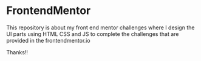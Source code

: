 # FrontendMentor
This repository is about my front end mentor challenges where I design the UI parts using HTML CSS and JS to complete the challenges that are provided in the frontendmentor.io

Thanks!!
